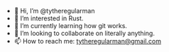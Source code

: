 - 👋 Hi, I’m @tytheregularman
- 👀 I’m interested in Rust.
- 🌱 I’m currently learning how git works.
- 💞️ I’m looking to collaborate on literally anything.
- 📫 How to reach me: tytheregularman@gmail.com
